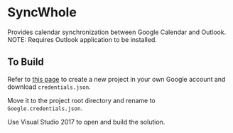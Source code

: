 # SyncWhole

Provides calendar synchronization between Google Calendar and Outlook.
NOTE: Requires Outlook application to be installed.

## To Build

Refer to [this page](https://developers.google.com/calendar/quickstart/dotnet) to create a new project in your own Google account and download `credentials.json`.

Move it to the project root directory and rename to `Google.credentials.json`.

Use Visual Studio 2017 to open and build the solution.
